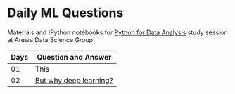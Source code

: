 
# Daily ML Questions 

Materials and IPython notebooks for [Python for Data Analysis](https://wesmckinney.com/book/python-basics.html) study session at Arewa Data Science Group



| Days  |  Question and Answer  |
| ------------- | ------------- |
| 01   |  This | 
| 02   |  [But why deep learning?](https://github.com/shmuhammad2004/dailyml/blob/main/daily_0001)  |
